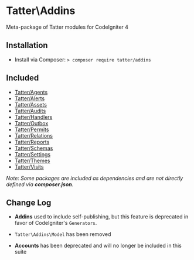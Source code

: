 # Tatter\Addins

Meta-package of Tatter modules for CodeIgniter 4

## Installation

* Install via Composer: `> composer require tatter/addins`

## Included

* [Tatter/Agents](https://github.com/tattersoftware/codeigniter4-agents)
* [Tatter/Alerts](https://github.com/tattersoftware/codeigniter4-alerts)
* [Tatter/Assets](https://github.com/tattersoftware/codeigniter4-assets)
* [Tatter/Audits](https://github.com/tattersoftware/codeigniter4-audits)
* [Tatter/Handlers](https://github.com/tattersoftware/codeigniter4-handlers)
* [Tatter/Outbox](https://github.com/tattersoftware/codeigniter4-outbox)
* [Tatter/Permits](https://github.com/tattersoftware/codeigniter4-permits)
* [Tatter/Relations](https://github.com/tattersoftware/codeigniter4-relations)
* [Tatter/Reports](https://github.com/tattersoftware/codeigniter4-reports)
* [Tatter/Schemas](https://github.com/tattersoftware/codeigniter4-schemas)
* [Tatter/Settings](https://github.com/tattersoftware/codeigniter4-settings)
* [Tatter/Themes](https://github.com/tattersoftware/codeigniter4-themes)
* [Tatter/Visits](https://github.com/tattersoftware/codeigniter4-visits)

*Note: Some packages are included as dependencies and are not directly defined via **composer.json**.*

## Change Log

* **Addins** used to include self-publishing, but this feature is deprecated in favor of
CodeIgniter's `Generators`.

* `Tatter\Addins\Model` has been removed

* **Accounts** has been deprecated and will no longer be included in this suite
